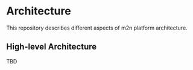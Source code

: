 # Architecture

This repository describes different aspects of m2n platform architecture.

## High-level Architecture
TBD
